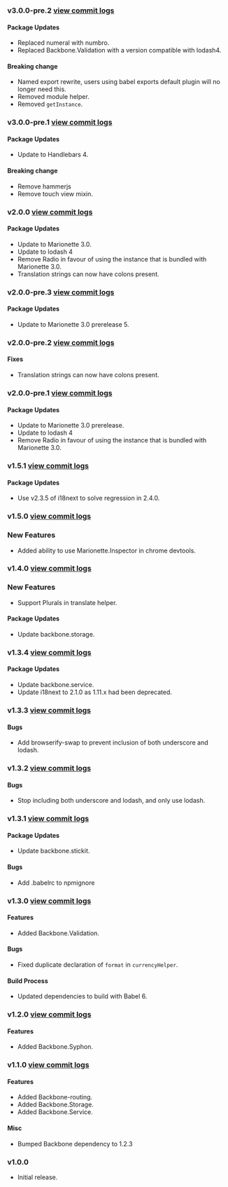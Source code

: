 ### v3.0.0-pre.2 [view commit logs](https://github.com/BedeGaming/orchestra/compare/v3.0.0-pre.1...v3.0.0-pre.2)

#### Package Updates

* Replaced numeral with numbro.
* Replaced Backbone.Validation with a version compatible with lodash4.

#### Breaking change

* Named export rewrite, users using babel exports default plugin will no longer need this.
* Removed module helper.
* Removed `getInstance`.

### v3.0.0-pre.1 [view commit logs](https://github.com/BedeGaming/orchestra/compare/v2.0.0...v3.0.0-pre.1)

#### Package Updates

* Update to Handlebars 4.

#### Breaking change

* Remove hammerjs
* Remove touch view mixin.

### v2.0.0 [view commit logs](https://github.com/BedeGaming/orchestra/compare/v1.5.1...v2.0.0)

#### Package Updates

* Update to Marionette 3.0.
* Update to lodash 4
* Remove Radio in favour of using the instance that is bundled with Marionette 3.0.
* Translation strings can now have colons present.

### v2.0.0-pre.3 [view commit logs](https://github.com/BedeGaming/orchestra/compare/v2.0.0-pre.2...v2.0.0-pre.3)

#### Package Updates

* Update to Marionette 3.0 prerelease 5.


### v2.0.0-pre.2 [view commit logs](https://github.com/BedeGaming/orchestra/compare/v2.0.0-pre.1...v2.0.0-pre.2)

#### Fixes

* Translation strings can now have colons present.

### v2.0.0-pre.1 [view commit logs](https://github.com/BedeGaming/orchestra/compare/v1.5.1...v2.0.0-pre.1)

#### Package Updates

* Update to Marionette 3.0 prerelease.
* Update to lodash 4
* Remove Radio in favour of using the instance that is bundled with Marionette 3.0.

### v1.5.1 [view commit logs](https://github.com/BedeGaming/orchestra/compare/v1.5.0...v1.5.1)

#### Package Updates

* Use v2.3.5 of i18next to solve regression in 2.4.0.

### v1.5.0 [view commit logs](https://github.com/BedeGaming/orchestra/compare/v1.4.0...v1.5.0)

### New Features

* Added ability to use Marionette.Inspector in chrome devtools.

### v1.4.0 [view commit logs](https://github.com/BedeGaming/orchestra/compare/v1.3.4...v1.4.0)

### New Features

* Support Plurals in translate helper.

#### Package Updates

* Update backbone.storage.

### v1.3.4 [view commit logs](https://github.com/BedeGaming/orchestra/compare/v1.3.3...v1.3.4)

#### Package Updates

* Update backbone.service.
* Update i18next to 2.1.0 as 1.11.x had been deprecated.

### v1.3.3 [view commit logs](https://github.com/BedeGaming/orchestra/compare/v1.3.2...v1.3.3)

#### Bugs

* Add browserify-swap to prevent inclusion of both underscore and lodash.

### v1.3.2 [view commit logs](https://github.com/BedeGaming/orchestra/compare/v1.3.1...v1.3.2)

#### Bugs

* Stop including both underscore and lodash, and only use lodash.

### v1.3.1 [view commit logs](https://github.com/BedeGaming/orchestra/compare/v1.3.0...v1.3.1)

#### Package Updates

* Update backbone.stickit.

#### Bugs

* Add .babelrc to npmignore

### v1.3.0 [view commit logs](https://github.com/BedeGaming/orchestra/compare/v1.2.0...v1.3.0)

#### Features

* Added Backbone.Validation.

#### Bugs

* Fixed duplicate declaration of `format` in `currencyHelper`.

#### Build Process

* Updated dependencies to build with Babel 6.

### v1.2.0 [view commit logs](https://github.com/BedeGaming/orchestra/compare/v1.1.0...v1.2.0)

#### Features

* Added Backbone.Syphon.

### v1.1.0 [view commit logs](https://github.com/BedeGaming/orchestra/compare/v1.0.0...v1.1.0)

#### Features

* Added Backbone-routing.
* Added Backbone.Storage.
* Added Backbone.Service.

#### Misc

* Bumped Backbone dependency to 1.2.3

### v1.0.0

* Initial release.
